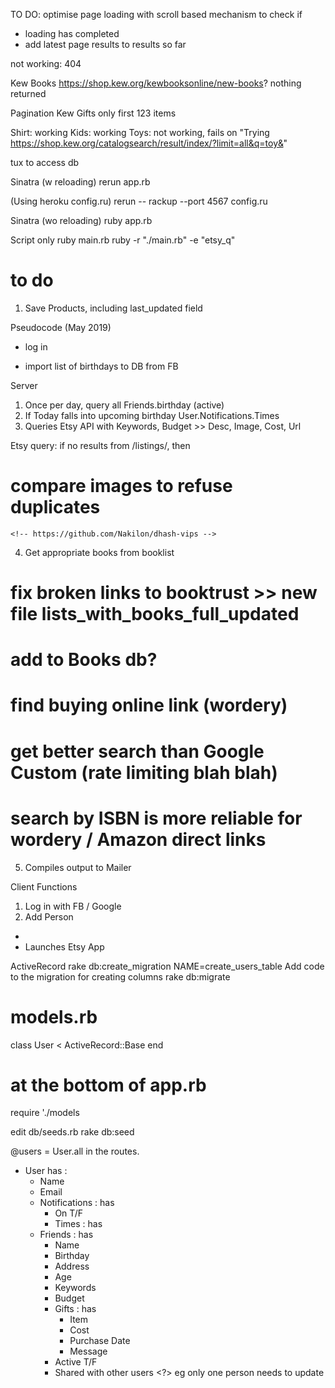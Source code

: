 TO DO: optimise page loading with scroll based mechanism to check if
- loading has completed
- add latest page results to results so far


not working: 
404

Kew Books https://shop.kew.org/kewbooksonline/new-books? nothing returned

Pagination
Kew Gifts only first 123 items

<!-- Tate Gifts https://shop.tate.org.uk/gifts/view-all-gifts?/sz=100&start=0 (only 100) #no pagination detected
Tate Home https://shop.tate.org.uk/homeware/view-all-homeware?/sz=100&start=0 (only 100) #no pagination detected -->

Shirt: working
Kids: working
Toys: not working, fails on 
"Trying https://shop.kew.org/catalogsearch/result/index/?limit=all&q=toy&"



tux
to access db

Sinatra (w reloading)
rerun app.rb

(Using heroku config.ru)
rerun -- rackup --port 4567 config.ru

Sinatra (wo reloading)
ruby app.rb

Script only
ruby main.rb
ruby -r "./main.rb" -e "etsy_q"


# to do
1. Save Products, including last_updated field


Pseudocode (May 2019)
- log in

- import list of birthdays to DB from FB

Server
1. Once per day, query all Friends.birthday (active)
2. If Today falls into upcoming birthday User.Notifications.Times
3. Queries Etsy API with Keywords, Budget >> Desc, Image, Cost, Url

Etsy query: if no results from /listings/, then 
# compare images to refuse duplicates
    <!-- https://github.com/Nakilon/dhash-vips -->

4. Get appropriate books from booklist

# fix broken links to booktrust >> new file lists_with_books_full_updated
# add to Books db?
# find buying online link (wordery) 
# get better search than Google Custom (rate limiting blah blah)
#   search by ISBN is more reliable for wordery / Amazon direct links  

5. Compiles output to Mailer

Client Functions
1. Log in with FB / Google
2. Add Person


- 
- Launches Etsy App

ActiveRecord
rake db:create_migration NAME=create_users_table
Add code to the migration for creating columns
rake db:migrate

# models.rb
class User < ActiveRecord::Base
end

# at the bottom of app.rb
require './models

edit db/seeds.rb
rake db:seed

@users = User.all in the routes.



- User has :
    + Name
    + Email
    + Notifications : has
        * On T/F
        * Times : has
    + Friends : has
        + Name
        + Birthday
        + Address
        + Age
        + Keywords
        + Budget
        + Gifts : has
            + Item
            + Cost
            + Purchase Date
            + Message
        + Active T/F
        + Shared with other users <?> eg only one person needs to update